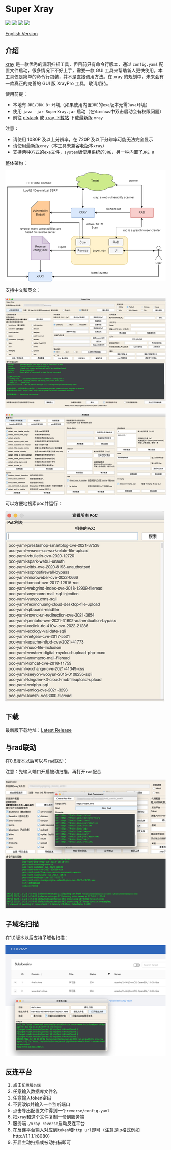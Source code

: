 # Super Xray
[![](https://img.shields.io/github/v/release/4ra1n/super-xray)](https://github.com/4ra1n/super-xray/releases/latest)
![](https://img.shields.io/github/downloads/4ra1n/super-xray/total)
![](https://img.shields.io/badge/build-JDK8-orange)
![](https://img.shields.io/badge/Java%20Code%20Lines-5230-orange)

[English Version](doc/README.md)

## 介绍

[xray](https://github.com/chaitin/xray) 是一款优秀的漏洞扫描工具，但目前只有命令行版本，通过 `config.yaml` 配置文件启动，很多情况下不好上手，需要一款 GUI 工具来帮助新人更快使用。本工具仅是简单的命令行包装，并不是直接调用方法。在 xray 的规划中，未来会有一款真正的完善的 GUI 版 XrayPro 工具，敬请期待。

使用前提：
- 本地有 `JRE/JDK 8+` 环境（如果使用内置`JRE`的`exe`版本无需`Java`环境）
- 使用 `java -jar SuperXray.jar` 启动（在`Windows`中双击启动会有权限问题）
- 前往 [ctstack](https://stack.chaitin.com/tool/detail?id=1) 或 [xray 下载站](https://download.xray.cool) 下载最新版 `xray`

注意：
- 请使用 1080P 及以上分辨率，在 720P 及以下分辨率可能无法完全显示
- 请使用最新版`xray`（本工具未兼容老版本`xray`）
- 支持两种方式的`exe`文件，`system`版使用系统的`JRE`，另一种内置了`JRE 8`

整体架构：

![](img/00000.png)

支持中文和英文：

![](img/00001.jpg)

![](img/00002.jpg)

可以方便地搜索poc并运行：

<img src="img/21.png" width="500px">

## 下载

最新版下载地址：[Latest Release](https://github.com/4ra1n/super-xray/releases/latest)

## 与rad联动

在0.8版本以后可以与`rad`联动：

注意：先输入端口开启被动扫描，再打开`rad`配合

![](img/20.png)


## 子域名扫描

在1.0版本以后支持子域名扫描：

![](img/00005.jpg)

## 反连平台

1. 点击`配置服务端`
2. 任意输入数据库文件名
3. 任意输入token密码
4. 不要改ip并输入一个监听端口
5. 点击导出配置文件得到一个`reverse/config.yaml`
6. 把`xray`和这个文件复制一份到服务端
7. 服务端`./xray reverse`启动反连平台
8. 在反连平台输入对应到`token`和`http url`即可（注意是ip格式例如http://1.1.1.1:8080）
9. 开启主动扫描或被动扫描即可
